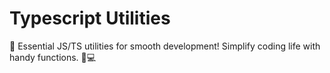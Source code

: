 # Typescript Utilities
🧰 Essential JS/TS utilities for smooth development! Simplify coding life with handy functions. 🔧💻
